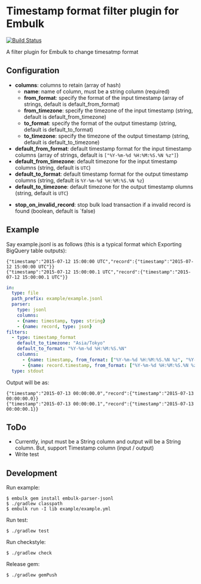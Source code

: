 # Timestamp format filter plugin for Embulk

[![Build Status](https://secure.travis-ci.org/sonots/embulk-filter-timestamp_format.png?branch=master)](http://travis-ci.org/sonots/embulk-filter-timestamp_format)

A filter plugin for Embulk to change timesatmp format

## Configuration

- **columns**: columns to retain (array of hash)
  - **name**: name of column, must be a string column (required)
  - **from_format**: specify the format of the input timestamp (array of strings, default is default_from_format)
  - **from_timezone**: specify the timezone of the input timestamp (string, default is default_from_timezone)
  - **to_format**: specify the format of the output timestamp (string, default is default_to_format)
  - **to_timezone**: specify the timezone of the output timestamp (string, default is default_to_timezone)
- **default_from_format**: default timestamp format for the input timestamp columns (array of strings, default is `["%Y-%m-%d %H:%M:%S.%N %z"]`)
- **default_from_timezone**: default timezone for the input timestamp columns (string, default is `UTC`)
- **default_to_format**: default timestamp format for the output timestamp columns (string, default is `%Y-%m-%d %H:%M:%S.%N %z`)
- **default_to_timezone**: default timezone for the output timestamp olumns (string, default is `UTC`)
* **stop_on_invalid_record**: stop bulk load transaction if a invalid record is found (boolean, default is `false)

## Example

Say example.jsonl is as follows (this is a typical format which Exporting BigQuery table outputs):

```
{"timestamp":"2015-07-12 15:00:00 UTC","record":{"timestamp":"2015-07-12 15:00:00 UTC"}}
{"timestamp":"2015-07-12 15:00:00.1 UTC","record":{"timestamp":"2015-07-12 15:00:00.1 UTC"}}
```

```yaml
in:
  type: file
  path_prefix: example/example.jsonl
  parser:
    type: jsonl
    columns:
    - {name: timestamp, type: string}
    - {name: record, type: json}
filters:
  - type: timestamp_format
    default_to_timezone: "Asia/Tokyo"
    default_to_format: "%Y-%m-%d %H:%M:%S.%N"
    columns:
      - {name: timestamp, from_format: ["%Y-%m-%d %H:%M:%S.%N %z", "%Y-%m-%d %H:%M:%S %z"]}
      - {name: record.timestamp, from_format: ["%Y-%m-%d %H:%M:%S.%N %z", "%Y-%m-%d %H:%M:%S %z"]}
  type: stdout
```

Output will be as:

```
{"timestamp":"2015-07-13 00:00:00.0","record":{"timestamp":"2015-07-13 00:00:00.0}}
{"timestamp":"2015-07-13 00:00:00.1","record":{"timestamp":"2015-07-13 00:00:00.1}}
```

## ToDo

* Currently, input must be a String column and output will be a String column. But, support Timestamp column (input / output)
* Write test

## Development

Run example:

```
$ embulk gem install embulk-parser-jsonl
$ ./gradlew classpath
$ embulk run -I lib example/example.yml
```

Run test:

```
$ ./gradlew test
```

Run checkstyle:

```
$ ./gradlew check
```

Release gem:

```
$ ./gradlew gemPush
```
